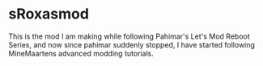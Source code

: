 sRoxasmod
=========

This is the mod I am making while following Pahimar's Let's Mod Reboot Series, and now since pahimar suddenly stopped, I have started following MineMaartens advanced modding tutorials.
